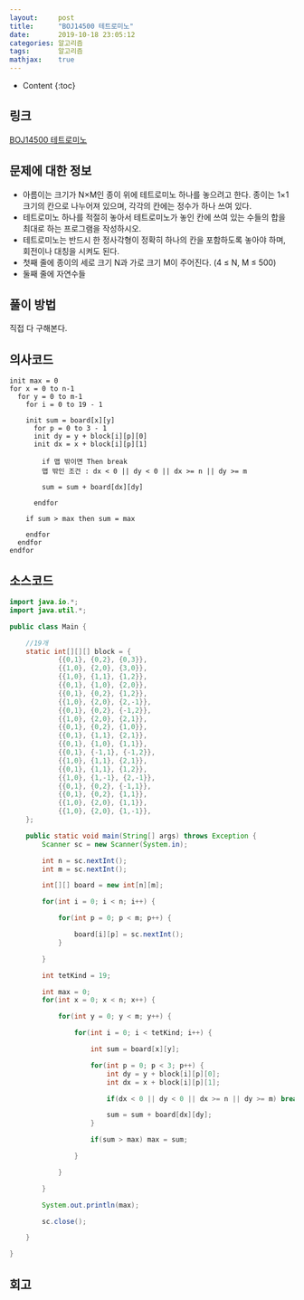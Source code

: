 ```yaml
---
layout:     post
title:      "BOJ14500 테트로미노"
date:       2019-10-18 23:05:12
categories: 알고리즘
tags:       알고리즘
mathjax:    true
---
```


* Content
{:toc}

## 링크

[BOJ14500 테트로미노](https://www.acmicpc.net/problem/14500)



## 문제에 대한 정보

- 아름이는 크기가 N×M인 종이 위에 테트로미노 하나를 놓으려고 한다. 종이는 1×1 크기의 칸으로 나누어져 있으며, 각각의 칸에는 정수가 하나 쓰여 있다.
- 테트로미노 하나를 적절히 놓아서 테트로미노가 놓인 칸에 쓰여 있는 수들의 합을 최대로 하는 프로그램을 작성하시오.
- 테트로미노는 반드시 한 정사각형이 정확히 하나의 칸을 포함하도록 놓아야 하며, 회전이나 대칭을 시켜도 된다.
- 첫째 줄에 종이의 세로 크기 N과 가로 크기 M이 주어진다. (4 ≤ N, M ≤ 500)
- 둘째 줄에 자연수들

## 풀이 방법

직접 다 구해본다.

## 의사코드

```text
init max = 0
for x = 0 to n-1
  for y = 0 to m-1
    for i = 0 to 19 - 1

    init sum = board[x][y]
      for p = 0 to 3 - 1
      init dy = y + block[i][p][0]
      init dx = x + block[i][p][1]

        if 맵 밖이면 Then break
        맵 밖인 조건 : dx < 0 || dy < 0 || dx >= n || dy >= m

        sum = sum + board[dx][dy]

      endfor

    if sum > max then sum = max

    endfor
  endfor
endfor
```

## 소스코드

```java
import java.io.*;
import java.util.*;

public class Main {

	//19개
	static int[][][] block = {
		    {{0,1}, {0,2}, {0,3}},
		    {{1,0}, {2,0}, {3,0}},
		    {{1,0}, {1,1}, {1,2}},
		    {{0,1}, {1,0}, {2,0}},
		    {{0,1}, {0,2}, {1,2}},
		    {{1,0}, {2,0}, {2,-1}},
		    {{0,1}, {0,2}, {-1,2}},
		    {{1,0}, {2,0}, {2,1}},
		    {{0,1}, {0,2}, {1,0}},
		    {{0,1}, {1,1}, {2,1}},
		    {{0,1}, {1,0}, {1,1}},
		    {{0,1}, {-1,1}, {-1,2}},
		    {{1,0}, {1,1}, {2,1}},
		    {{0,1}, {1,1}, {1,2}},
		    {{1,0}, {1,-1}, {2,-1}},
		    {{0,1}, {0,2}, {-1,1}},
		    {{0,1}, {0,2}, {1,1}},
		    {{1,0}, {2,0}, {1,1}},
		    {{1,0}, {2,0}, {1,-1}},
    };

	public static void main(String[] args) throws Exception {
		Scanner sc = new Scanner(System.in);

		int n = sc.nextInt();
		int m = sc.nextInt();

		int[][] board = new int[n][m];

		for(int i = 0; i < n; i++) {

			for(int p = 0; p < m; p++) {

				board[i][p] = sc.nextInt();
			}

		}

		int tetKind = 19;

		int max = 0;
		for(int x = 0; x < n; x++) {

			for(int y = 0; y < m; y++) {

				for(int i = 0; i < tetKind; i++) {

					int sum = board[x][y];

					for(int p = 0; p < 3; p++) {
						int dy = y + block[i][p][0];
						int dx = x + block[i][p][1];

						if(dx < 0 || dy < 0 || dx >= n || dy >= m) break;

						sum = sum + board[dx][dy];
					}

					if(sum > max) max = sum;

				}

			}

		}

		System.out.println(max);

		sc.close();

	}

}
```

## 회고
